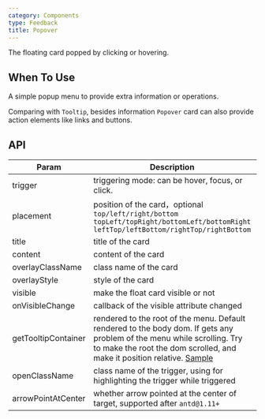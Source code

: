 ```yaml
---
category: Components
type: Feedback
title: Popover
---
```


The floating card popped by clicking or hovering.

## When To Use

A simple popup menu to provide extra information or operations.

Comparing with `Tooltip`, besides information `Popover` card can also provide action elements like links and buttons.

## API

| Param     | Description   | Type     | Default value       |
|-----------|------------------------------------------|---------------|--------|
| trigger | triggering mode: can be hover, focus, or click. | string | hover |
| placement | position of the card，optional `top/left/right/bottom` `topLeft/topRight/bottomLeft/bottomRight` `leftTop/leftBottom/rightTop/rightBottom` | string        | top    |
| title     | title of the card                                 | React.Element | none     |
| content   | content of the card                            | React.Element | none     |
| overlayClassName | class name of the card                            | string | none     |
| overlayStyle | style of the card                            | object | none    |
| visible   | make the float card visible or not                     | boolean       | false  |
| onVisibleChange | callback of the visible attribute changed    | function      | none     |
| getTooltipContainer | rendered to the root of the menu. Default rendered to the body dom. If gets any problem of the menu while scrolling. Try to make the root the dom scrolled, and make it position relative. [Sample](http://codepen.io/anon/pen/xVBOVQ?editors=001) | Function(triggerNode) | () => document.body |
| openClassName | class name of the trigger, using for highlighting the trigger while triggered | string | ant-popover-open |
| arrowPointAtCenter | whether arrow pointed at the center of target, supported after `antd@1.11+` | Boolean | `false` |
